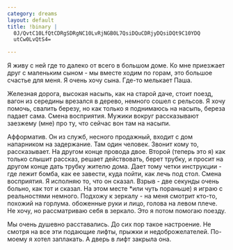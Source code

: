 ```yaml
--- 
category: dreams
layout: default
title: !binary |
  0J/QvtC10LfQtCDRgSDRgNC10LvRjNGB0L7QsiDQuCDRjyDQsiDQt9C10YDQ
  utCw0LvQtS4=

---
```

Я живу с ней где то далеко  от всего в большом доме. Ко мне приезжает друг с маленьким сыном - мы вместе ходим по горам, это большое счастье для меня. Я очень хочу сына. Где-то мелькает Паша.

Железная дорога, высокая насыпь, как на старой даче, стоит поезд, вагон из середины врезался в дерево, немного сошел с рельсов. Я хочу помочь, свалить березу, но как только я поднимаюсь на насыпь, береза падает сама. Смена восприятия. Мужики вокруг рассказывают заезжему (мне) про ту, что сейчас вон там на насыпи.

Афформатив. Он из служб, несного продажный, входит с дом напарником на задержание. Там один человек. Звонит кому то, рассказывает. На другом конце провода двое. Второй (теперь это я) как только слышит рассказ, решает действовать, берет трубку, и просит на другом конце дать трубку жителю дома. Дает тому четки инструкции - где лежит бомба, как ее завести, куда пойти, как лечь под стол. Смена восприятия. Я исполняю то, что он сказал. Взрыв - две секунды очень больно, как тот и сказал. На этом месте *или чуть пораньше) я играю с реальностями немного.  Подхожу к зеркалу -  на меня смотрит кто-то, похожий на горлума. обоженные руки и лицо, голова на левом плече. Не хочу, но рассматриваю себя в зеркало.  Это я потом помогаю поезду.

Мы очень душевно расставались. До сих пор такое настроение. Не смотря на все эти подающие лифты, прыжки и недоброжелателей. По-моему я хотел заплакать. А дверь в лифт закрыла она.
